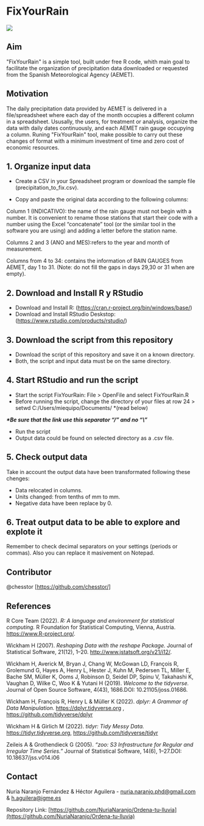 # FixYourRain
![](header.png)

## Aim
"FixYourRain" is a simple tool, built under free R code, whith main goal to facilitate the organization of precipitation data downloaded or requested from the Spanish Meteorological Agency (AEMET).

## Motivation
The daily precipitation data provided by AEMET is delivered in a file/spreadsheet where each day of the month occupies a different column in a spreadsheet.
Ususally, the users, for treatment or analysis, organize the data with daily dates continuously, and each AEMET rain gauge occupying a column.
Runing "FixYourRain" tool, make possible to carry out these changes of format with a minimum investment of time and zero cost of economic resources.

## 1. Organize input data 
* Create a CSV in your Spreadsheet program or download the sample file (precipitation_to_fix.csv).

* Copy and paste the original data according to the following columns: 
 
Column 1 (INDICATIVO): the name of the rain gauge must not begin with a number. It is convenient to rename those stations that start their code with a number using the Excel “concatenate” tool (or the similar tool in the software you are using) and adding a letter before the station name. 

Columns 2 and 3 (ANO and MES):refers to the year and month of measurement. 

Columns from 4 to 34: contains the information of RAIN GAUGES from AEMET, day 1 to 31. (Note: do not fill the gaps in days 29,30 or 31 when are empty).

## 2. Download and Install R y RStudio
* Download and Install R: (<https://cran.r-project.org/bin/windows/base/>)
* Download and Install RStudio Deskstop: (<https://www.rstudio.com/products/rstudio/>)

## 3. Download the script from this repository
*	Download the script of this repository and save it on a known directory.
*	Both, the script and input data must be on the same directory.

## 4. Start RStudio and run the script

*	Start the script FixYourRain: File > OpenFile and select FixYourRain.R
*	Before running the script, change the directory of your files at row 24 > setwd C:/Users/miequipo/Documents/  *(read below)

___*Be sure that the link use this separator “/” and no “\”___

*	Run the script
*	Output data could be found on selected directory as a .csv file.

## 5. Check output data

Take in account the output data have been transformated following these chenges:
*	Data relocated in columns.
*	Units changed: from tenths of mm to mm.
*	Negative data have been replace by 0.

## 6.	Treat output data to be able to explore and explote it

Remember to check decimal separators on your settings (periods or commas). Also you can replace it masivement on Notepad. 


## Contributor

@chesstor [https://github.com/chesstor/]

## References

R Core Team (2022). _R: A language and environment for statistical computing._ R Foundation for Statistical Computing, Vienna, Austria. <https://www.R-project.org/>.

Wickham H (2007). _Reshaping Data with the reshape Package._ Journal of Statistical Software, 21(12), 1–20. <http://www.jstatsoft.org/v21/i12/>.

Wickham H, Averick M, Bryan J, Chang W, McGowan LD, François R, Grolemund G, Hayes A, Henry L, Hester J, Kuhn M, Pedersen TL, Miller E, Bache SM, Müller K, Ooms J, Robinson D, Seidel DP, Spinu V, Takahashi K, Vaughan D, Wilke C, Woo K & Yutani H (2019). _Welcome to the tidyverse._ Journal of Open Source Software, 4(43), 1686.DOI: 10.21105/joss.01686.

Wickham H, François R, Henry L & Müller K (2022). _dplyr: A Grammar of Data Manipulation._ <https://dplyr.tidyverse.org> , <https://github.com/tidyverse/dplyr>

Wickham H & Girlich M (2022). _tidyr: Tidy Messy Data._ <https://tidyr.tidyverse.org>, <https://github.com/tidyverse/tidyr>

Zeileis A & Grothendieck G (2005). _“zoo: S3 Infrastructure for Regular and Irregular Time Series.”_ Journal of Statistical Software, 14(6), 1–27.DOI: 10.18637/jss.v014.i06


## Contact

Nuria Naranjo Fernández & Héctor Aguilera  - nuria.naranjo.phd@gmail.com & h.aguilera@igme.es

Repository Link: [https://github.com/NuriaNaranjo/Ordena-tu-lluvia](https://github.com/NuriaNaranjo/Ordena-tu-lluvia)

